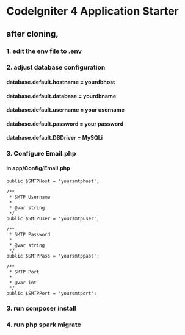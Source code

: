 # CodeIgniter 4 Application Starter



## after cloning,
### 1. edit the env file to .env

### 2. adjust database configuration
#### database.default.hostname = yourdbhost
#### database.default.database = yourdbname
#### database.default.username = your username
#### database.default.password =  your password
#### database.default.DBDriver = MySQLi
### 3. Configure Email.php 
#### in app/Config/Email.php

    public $SMTPHost = 'yoursmtphost';

    /**
     * SMTP Username
     *
     * @var string
     */
    public $SMTPUser = 'yoursmtpuser';

    /**
     * SMTP Password
     *
     * @var string
     */
    public $SMTPPass = 'yoursmtppass';

    /**
     * SMTP Port
     *
     * @var int
     */
    public $SMTPPort = 'yoursmtport';
### 3. run composer install
### 4. run php spark migrate

